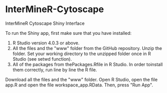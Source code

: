 # InterMineR-Cytoscape
InterMineR Cytoscape Shiny Interface

To run the Shiny app, first make sure that you have installed:
1.  R Studio version 4.0.3 or above.  
2.  All the files and the "www" folder from the GitHub repository. Unzip the folder. Set your working directory to the unzipped folder once in R Studio (see setwd function).
3.  All of the packages from thePackages.Rfile in R Studio. In order toinstall them correctly, run line by line the R file.

Download all the files and the "www" folder. 
Open R Studio, open the file app.R and open the file workspace_app.RData. Then, press "Run App". 
